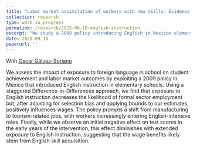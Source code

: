 ```yaml
---
title: "Labor market assimilation of workers with new skills: Evidence from Mexico's National English Program"
collection: research
type: work_in_progress
permalink: /research/2025-09-18-english-instruction
excerpt: "We study a 2009 policy introducing English in Mexican elementary schools and its effects on later outcomes. Exposure to English reduced formal employment rates but raised wages and shifted workers toward tourism and English-intensive jobs. Initial negative effects on test scores faded with longer exposure, consistent with genuine skill acquisition driving wage gains."
date: 2025-09-18
paperurl: ''
---
```

With [Oscar Gálvez-Soriano](https://sites.google.com/site/oscargalvezsoriano/home)

We assess the impact of exposure to foreign language in school on student achievement and labor market outcomes by exploiting a 2009 policy in Mexico that introduced English instruction in elementary schools. Using a staggered Difference-in-Differences approach, we find that exposure to English instruction decreases the likelihood of formal sector employment but, after adjusting for selection bias and applying bounds to our estimates, positively influences wages. The policy prompts a shift from manufacturing to tourism-related jobs, with workers increasingly entering English-intensive roles. Finally, while we observe an initial negative effect on test scores in the early years of the intervention, this effect diminishes with extended exposure to English instruction, suggesting that the wage benefits likely stem from English skill acquisition.


